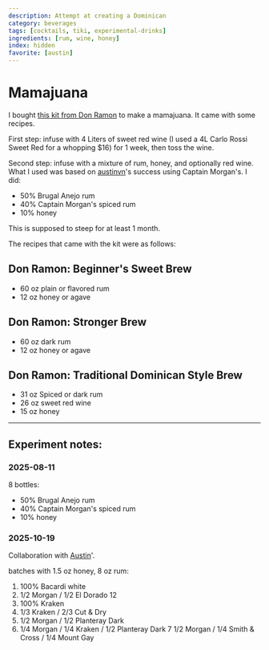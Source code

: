 ```yaml
---
description: Attempt at creating a Dominican
category: beverages
tags: [cocktails, tiki, experimental-drinks]
ingredients: [rum, wine, honey]
index: hidden
favorite: [austin]
---
```


# Mamajuana

I bought [this kit from Don Ramon](https://www.amazon.com/dp/B06XTZ7K4L) to make a mamajuana. It came with some recipes.

First step: infuse with 4 Liters of sweet red wine (I used a 4L Carlo Rossi Sweet Red for a whopping $16) for 1 week, then toss the wine.

Second step: infuse with a mixture of rum, honey, and optionally red wine. What I used was based on [austinvn](https://github.com/austinvn)'s success using Captain Morgan's. I did:

- 50% Brugal Anejo rum
- 40% Captain Morgan's spiced rum
- 10% honey

This is supposed to steep for at least 1 month.

The recipes that came with the kit were as follows:

## Don Ramon: Beginner's Sweet Brew

- 60 oz plain or flavored rum
- 12 oz honey or agave

## Don Ramon: Stronger Brew

- 60 oz dark rum
- 12 oz honey or agave

## Don Ramon: Traditional Dominican Style Brew

- 31 oz Spiced or dark rum
- 26 oz sweet red wine
- 15 oz honey

* * *

## Experiment notes:

### 2025-08-11

8 bottles:

- 50% Brugal Anejo rum
- 40% Captain Morgan's spiced rum
- 10% honey

### 2025-10-19

Collaboration with [Austin](https://github.com/austinvn)'.

batches with 1.5 oz honey, 8 oz rum:

1. 100% Bacardi white
2. 1/2 Morgan / 1/2 El Dorado 12
3. 100% Kraken
4. 1/3 Kraken / 2/3 Cut & Dry
5. 1/2 Morgan / 1/2 Planteray Dark
6. 1/4 Morgan / 1/4 Kraken / 1/2 Planteray Dark
7  1/2 Morgan / 1/4 Smith & Cross / 1/4 Mount Gay